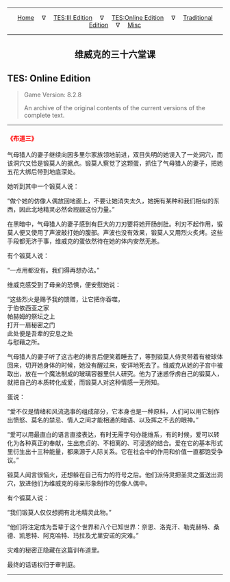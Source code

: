 
---

<!-- Jekyll Page Links -->

<center>
<a href="../../../../index.html">Home</a>
&emsp;&nabla;&emsp;
<a href="../../../index-tes3.html">TES:III Edition</a>
&emsp;&nabla;&emsp;
<a href="../../../index-teso.html">TES:Online Edition</a>
&emsp;&nabla;&emsp;
<a href="../../../index-traditional.html">Traditional Edition</a>
&emsp;&nabla;&emsp;
<a href="../../../index-misc.html">Misc</a>
</center>

<!-- Markdown Body Below: -->

---

<center>
<h2><span style="font-family:Georgia">维威克的三十六堂课</span></h2>
</center>

## TES: Online Edition

> Game Version: 8.2.8
>
> An archive of the original contents of the current versions of the complete text.

---

#### <span style="color:red">《布道三》</span>

气母猎人的妻子继续向因多里尔家族领地前进，双目失明的她误入了一处洞穴，而该洞穴又恰是锻莫人的据点。锻莫人察觉了这颗蛋，抓住了气母猎人的妻子，把她五花大绑后带到地底深处。

她听到其中一个锻莫人说：

“做个她的仿像人偶放回地面上，不要让她消失太久，她拥有某种和我们相似的东西，因此北地精灵必然会觊觎这份力量。”

在黑暗中，气母猎人的妻子感到有巨大的刀刃要将她开肠剖肚。利刃不起作用，锻莫人便又使用了声波敲打她的腹部。声波也没有效果，锻莫人又用烈火炙烤。这些手段都无济于事，维威克的蛋依然待在她的体内安然无恙。

有个锻莫人说：

“一点用都没有。我们得再想办法。”

维威克感受到了母亲的恐惧，便安慰她说：

“这些烈火是赐予我的馈赠，让它把你吞噬，\
于伯依西亚之家\
帕赫姆的祭坛之上\
打开一扇秘密之门\
此处便是吾辈的安息之处\
与慰藉之所。

气母猎人的妻子听了这古老的祷言后便笑着睡去了，等到锻莫人侍灵带着有棱球体回来，切开她身体的时候，她没有醒过来，安详地死去了。维威克从她的子宫中被取出，放在一个魔法制成的玻璃容器里供人研究。他为了迷惑俘虏自己的锻莫人，就把自己的本质转化成爱，而锻莫人对这种情感一无所知。

蛋说：

“爱不仅是情绪和风流逸事的组成部分，它本身也是一种原料，人们可以用它制作出愤怒、莫名的禁忌、情人之间才能相通的暗语、以及挥之不去的眼神。”

“爱可以用最直白的语言直接表达，有时无需字句亦能维系，有的时候，爱可以转化为各种真正的奉献，生出忠贞的、不相离的、可浸透的结合。爱在它的基本形式里衍生出十三种能量，都来源于人际关系。它在社会中的作用和价值一直都饱受争议。”

锻莫人闻言很恼火，还想躲在自己有力的符号之后。他们派侍灵把圣灵之蛋送出洞穴，放进他们为维威克的母亲形象制作的仿像人偶中。

有个锻莫人说：

“我们锻莫人仅仅想拥有北地精灵此物。”

“他们将注定成为吾辈于这个世界和八个已知世界：奈恩、洛克汗、勒克赫特、桑德、凯恩特、阿克哈特、玛拉及尤里安诺的灾难。”

灾难的秘密正隐藏在这篇训布道里。

最终的话语权归于审判庭。

---
